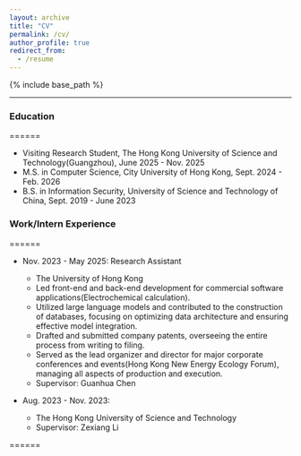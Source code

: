 ```yaml
---
layout: archive
title: "CV"
permalink: /cv/
author_profile: true
redirect_from:
  - /resume
---
```


{% include base_path %}

---

### Education
======
<!-- * (incoming) Ph.D in Data Science, Stevens Institute of Technology, Feb. 2026 -  -->
* Visiting Research Student, The Hong Kong University of Science and Technology(Guangzhou), June 2025 - Nov. 2025
* M.S. in Computer Science, City University of Hong Kong, Sept. 2024 - Feb. 2026
* B.S. in Information Security, University of Science and Technology of China, Sept. 2019 - June 2023



### Work/Intern Experience
======
* Nov. 2023 - May 2025: Research Assistant
  *  The University of Hong Kong  <!-- Hong Kong Quantum AI Lab -->
  *  Led front-end and back-end development for commercial software applications(Electrochemical calculation).
  *  Utilized large language models and contributed to the construction of databases, focusing on optimizing data architecture and ensuring effective model integration.
  *  Drafted and submitted company patents, overseeing the entire process from writing to filing.
  *  Served as the lead organizer and director for major corporate conferences and events(Hong Kong New Energy Ecology Forum), managing all aspects of production and execution.
  *  Supervisor: Guanhua Chen

* Aug. 2023 - Nov. 2023: 
  * The Hong Kong University of Science and Technology <!-- Hong Kong Center for Construction Robotics -->
  * Supervisor: Zexiang Li


<!-- ### Skills
======
* 

### Publications
======
  <ul>{% for post in site.publications reversed %}
    {% include archive-single-cv.html %}
  {% endfor %}</ul>
  
### Teaching
======
  
### Service and leadership -->
======
